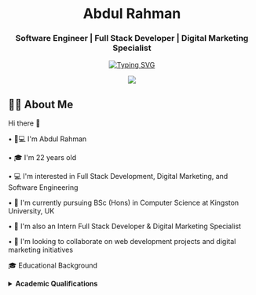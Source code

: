 <div align="center">
  
# Abdul Rahman
### Software Engineer | Full Stack Developer | Digital Marketing Specialist

[![Typing SVG](https://readme-typing-svg.herokuapp.com?font=Fira+Code&pause=1000&color=2D9EF7&random=false&width=435&lines=Building+innovative+solutions;Full+Stack+Development;Digital+Marketing+Expertise)](https://git.io/typing-svg)

[![](https://visitcount.itsvg.in/api?id=Abdul-Rahman127&label=Profile%20Views&color=1&icon=5&pretty=true)](https://visitcount.itsvg.in)

</div>

## 👨‍💻 About Me


Hi there 👋

•	👨💻 I'm Abdul Rahman

•	🎓 I'm 22 years old

•	💻 I'm interested in Full Stack Development, Digital Marketing, and Software Engineering

•	🎯 I'm currently pursuing BSc (Hons) in Computer Science at Kingston University, UK

•	🌟 I'm also an Intern Full Stack Developer & Digital Marketing Specialist

•	💼 I'm looking to collaborate on web development projects and digital marketing initiatives


🎓 Educational Background
<details>
<summary><b>Academic Qualifications</b></summary>
<table>
  <tr>
    <td><img src="https://img.shields.io/badge/Kingston%20University-UK-blue?style=for-the-badge" /></td>
    <td>BSc (Hons) in Computer Science Software Engineer – Top Up</td>
  </tr>
  <tr>
    <td><img src="https://img.shields.io/badge/London%20Metropolitan-UK-red?style=for-the-badge" /></td>
    <td>Pearson BTEC Level 5 HND in Computing Software Engineer</td>
  </tr>
</table>

## 💻 Technical Arsenal

<div align="center">

### Languages & Frameworks
![HTML5](https://img.shields.io/badge/HTML5-E34F26?style=for-the-badge&logo=html5&logoColor=white)
![CSS3](https://img.shields.io/badge/CSS3-1572B6?style=for-the-badge&logo=css3&logoColor=white)
![JavaScript](https://img.shields.io/badge/JavaScript-F7DF1E?style=for-the-badge&logo=javascript&logoColor=black)
![Python](https://img.shields.io/badge/Python-3776AB?style=for-the-badge&logo=python&logoColor=white)
![Java](https://img.shields.io/badge/Java-ED8B00?style=for-the-badge&logo=openjdk&logoColor=white)
![C++](https://img.shields.io/badge/C++-00599C?style=for-the-badge&logo=c%2B%2B&logoColor=white)
![C#](https://img.shields.io/badge/C%23-239120?style=for-the-badge&logo=c-sharp&logoColor=white)
![PHP](https://img.shields.io/badge/PHP-777BB4?style=for-the-badge&logo=php&logoColor=white)

### Tools & Technologies
![VS Code](https://img.shields.io/badge/VS_Code-0078D4?style=for-the-badge&logo=visual%20studio%20code&logoColor=white)
![GitHub](https://img.shields.io/badge/GitHub-100000?style=for-the-badge&logo=github&logoColor=white)
![PowerBI](https://img.shields.io/badge/PowerBI-F2C811?style=for-the-badge&logo=Power%20BI&logoColor=black)
![Figma](https://img.shields.io/badge/Figma-F24E1E?style=for-the-badge&logo=figma&logoColor=white)
![MySQL](https://img.shields.io/badge/MySQL-005C84?style=for-the-badge&logo=mysql&logoColor=white)

</div>

## 🚀 Signature Projects

<details>
<summary><b>🛍️ Enterprise POS System</b></summary>

### POS System for Toy Company
- **Technology Stack:** C#, Visual Studio, MS SQL Server
- **Key Features:**
  - Streamlined inventory management
  - Integrated business operations
  - Advanced reporting system
- **Impact:** Improved operational efficiency by 40%
</details>

<details>
<summary><b>🎥 Video Platform Solution</b></summary>

### Cloud-Based Online Video Platform
- **Technology Stack:** Figma, Draw.io, Canva, Photoshop
- **Key Features:**
  - Intuitive content discovery
  - Advanced library management
  - Responsive design across devices
</details>

<details>
<summary><b>📸 Photography Portfolio Platform</b></summary>

### Web-Based Photographer Solution
- **Technology Stack:** HTML, JavaScript, CSS, PHP, XAMPP
- **Key Features:**
  - Responsive gallery system
  - Client booking management
  - SEO-optimized structure
</details>

<details>
<summary><b>🚌 Transport Management System</b></summary>

### Travel Bus – Reservation System
- **Technology Stack:** Java, Visual Studio
- **Key Features:**
  - Real-time booking system
  - Dynamic schedule management
  - Automated seat allocation
</details>

## 📊 GitHub Analytics

<div align="center">
  <img height="180em" src="https://github-readme-stats.vercel.app/api?username=Abdul-Rahman127&show_icons=true&theme=tokyonight&include_all_commits=true&count_private=true"/>
  <img height="180em" src="https://github-readme-stats.vercel.app/api/top-langs/?username=Abdul-Rahman127&layout=compact&langs_count=7&theme=tokyonight"/>
</div>

## 🌐 Digital Marketing Expertise

- 📱 Social Media Strategy (Facebook, Instagram, TikTok)
- 📊 Content Creation & Analytics
- 🎯 Search Engine Optimization (SEO)
- 📧 Email Marketing Campaigns
- 📈 Performance Analysis & Optimization

## 🤝 Connect With Me

<div align="center">
  
[![Email](https://img.shields.io/badge/Email-nazeemrahman434%40gmail.com-red?style=for-the-badge&logo=gmail)](mailto:nazeemrahman434@gmail.com)
[![LinkedIn](https://img.shields.io/badge/LinkedIn-0077B5?style=for-the-badge&logo=linkedin&logoColor=white)](https://www.linkedin.com/in/abdul-rahman-a58399259/)
[![Facebook](https://img.shields.io/badge/Facebook-1877F2?style=for-the-badge&logo=facebook&logoColor=white)](https://web.facebook.com/abdul.rhman.186590)
[![Instagram](https://img.shields.io/badge/Instagram-E4405F?style=for-the-badge&logo=instagram&logoColor=white)](https://www.instagram.com/abd.rahman.07/)
[![TikTok](https://img.shields.io/badge/TikTok-000000?style=for-the-badge&logo=tiktok&logoColor=white)](https://www.tiktok.com/@abd.rahman.07)
[![GitHub](https://img.shields.io/badge/GitHub-100000?style=for-the-badge&logo=github&logoColor=white)](https://github.com/Abdul-Rahman127)

</div>

---
<div align="center">
  <img src="https://github-profile-trophy.vercel.app/?username=Abdul-Rahman127&theme=darkhub&no-frame=true&row=1&column=7" width="100%" />
  
  <i>"Building tomorrow's solutions with today's code"</i>
</div>
